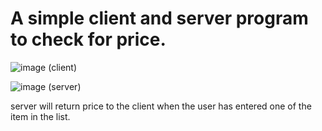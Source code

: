 
# A simple client and server program to check for price.

![image](https://user-images.githubusercontent.com/64947111/117801286-b495a580-b286-11eb-907b-c900bd787f90.png)
(client)

![image](https://user-images.githubusercontent.com/64947111/117801491-f0306f80-b286-11eb-9bc1-1f0e32ca722f.png)
(server)

server will return price to the client when the user has entered one of the item in the list.

